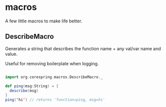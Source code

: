 # macros

A few little macros to make life better.

## DescribeMacro

Generates a string that describes the function name + any val/var name and value.

Useful for removing boilerplate when logging.

```scala

import org.corespring.macros.DescribeMacro._

def ping(msg:String) = {
  describe(msg)
}
ping('hi') // returns 'function=ping, msg=hi'
```